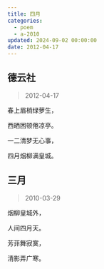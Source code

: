 ```yaml
---
title: 四月
categories:
  - poem
  - a-2010
updated: 2024-09-02 00:00:00
date: 2012-04-17
---
```


## 德云社 ##

> 2012-04-17

春上眉梢绿萝生，

西晒困顿倦凉亭。

一二清梦无心事，

四月烟柳满皇城。

## 三月 ##

> 2010-03-29

烟柳皇城外， 

人间四月天。

芳菲舞寂寞，

清影弄广寒。
